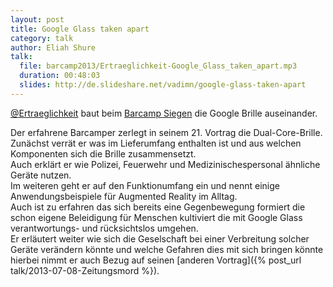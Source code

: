 ```yaml
---
layout: post
title: Google Glass taken apart
category: talk
author: Eliah Shure
talk:
  file: barcamp2013/Ertraeglichkeit-Google_Glass_taken_apart.mp3
  duration: 00:48:03
  slides: http://de.slideshare.net/vadimn/google-glass-taken-apart
---
```


[@Ertraeglichkeit](https://twitter.com/Ertraeglichkeit) baut beim [Barcamp Siegen](http://barcamp-siegen.de/) die Google Brille auseinander. 

<!-- break -->

Der erfahrene Barcamper zerlegt in seinem 21. Vortrag die Dual-Core-Brille.  
Zunächst verrät er was im Lieferumfang enthalten ist und aus welchen Komponenten sich die Brille zusammensetzt.  
Auch erklärt er wie Polizei, Feuerwehr und Medizinischespersonal ähnliche Geräte nutzen.  
Im weiteren geht er auf den Funktionumfang ein und nennt einige Anwendungsbeispiele für Augmented Reality im Alltag.  
Auch ist zu erfahren das sich bereits eine Gegenbewegung formiert die schon eigene Beleidigung für Menschen kultiviert die mit Google Glass verantwortungs- und rücksichtslos umgehen.  
Er erläutert weiter wie sich die Geselschaft bei einer Verbreitung solcher Geräte verändern könnte und welche Gefahren dies mit sich bringen könnte hierbei nimmt er auch Bezug auf seinen [anderen Vortrag]({% post_url talk/2013-07-08-Zeitungsmord %}). 

